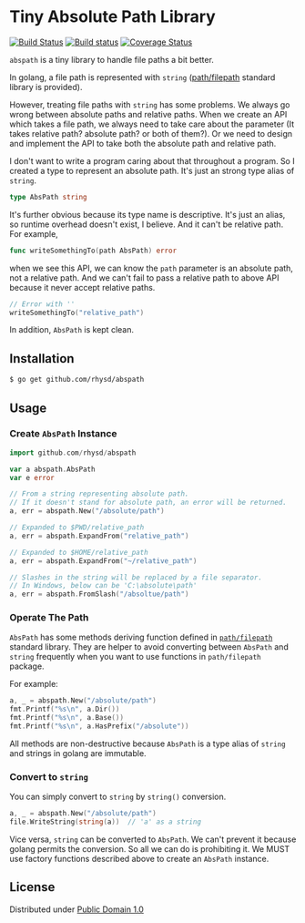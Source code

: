 Tiny Absolute Path Library
==========================
[![Build Status](https://travis-ci.org/rhysd/abspath.svg?branch=master)](https://travis-ci.org/rhysd/abspath)
[![Build status](https://ci.appveyor.com/api/projects/status/usfx6p4xff31sn7e/branch/master?svg=true)](https://ci.appveyor.com/project/rhysd/abspath/branch/master)
[![Coverage Status](https://coveralls.io/repos/github/rhysd/abspath/badge.svg?branch=master)](https://coveralls.io/github/rhysd/abspath?branch=master)

`abspath` is a tiny library to handle file paths a bit better.

In golang, a file path is represented with `string` ([path/filepath]() standard library is provided).

However, treating file paths with `string` has some problems.  We always go wrong between absolute paths and relative paths.
When we create an API which takes a file path, we always need to take care about the parameter (It takes relative path? absolute path? or both of them?).
Or we need to design and implement the API to take both the absolute path and relative path.

I don't want to write a program caring about that throughout a program.  So I created a type to represent an absolute path.  It's just an strong type alias of `string`.

```go
type AbsPath string
```

It's further obvious because its type name is descriptive.  It's just an alias, so runtime overhead doesn't exist, I believe.
And it can't be relative path. For example,

```go
func writeSomethingTo(path AbsPath) error
```

when we see this API, we can know the `path` parameter is an absolute path, not a relative path.  And we can't fail to pass a relative path to above API because it never accept relative paths.

```go
// Error with ''
writeSomethingTo("relative_path")
```

In addition, `AbsPath` is kept clean.

## Installation

```sh
$ go get github.com/rhysd/abspath
```

## Usage

### Create `AbsPath` Instance

```go
import github.com/rhysd/abspath

var a abspath.AbsPath
var e error

// From a string representing absolute path.
// If it doesn't stand for absolute path, an error will be returned.
a, err = abspath.New("/absolute/path")

// Expanded to $PWD/relative_path
a, err = abspath.ExpandFrom("relative_path")

// Expanded to $HOME/relative_path
a, err = abspath.ExpandFrom("~/relative_path")

// Slashes in the string will be replaced by a file separator.
// In Windows, below can be 'C:\absolute\path'
a, err = abspath.FromSlash("/absoltue/path")
```

### Operate The Path

`AbsPath` has some methods deriving function defined in [`path/filepath`](https://golang.org/pkg/path/filepath) standard library.  They are helper to avoid converting between `AbsPath` and `string` frequently when you want to use functions in `path/filepath` package.

For example:

```go
a, _ = abspath.New("/absolute/path")
fmt.Printf("%s\n", a.Dir())
fmt.Printf("%s\n", a.Base())
fmt.Printf("%s\n", a.HasPrefix("/absolute"))
```

All methods are non-destructive because `AbsPath` is a type alias of `string` and strings in golang are immutable.

### Convert to `string`

You can simply convert to `string` by `string()` conversion.

```go
a, _ = abspath.New("/absolute/path")
file.WriteString(string(a))  // 'a' as a string
```

Vice versa, `string` can be converted to `AbsPath`.  We can't prevent it because golang permits the conversion.  So all we can do is prohibiting it.  We MUST use factory functions described above to create an `AbsPath` instance.


## License

Distributed under [Public Domain 1.0](https://creativecommons.org/publicdomain/mark/1.0/)
